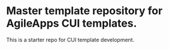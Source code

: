 # Master template repository for AgileApps CUI templates.
This is a starter repo for CUI template development.
